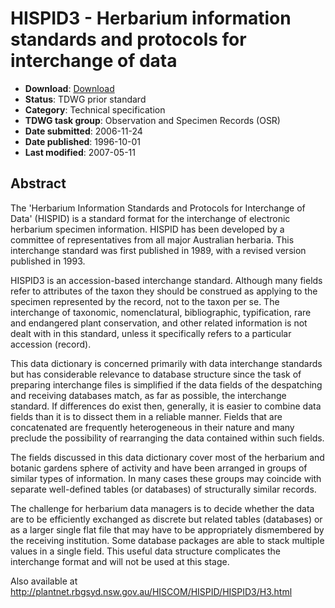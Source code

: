 # HISPID3 - Herbarium information standards and protocols for interchange of data

* **Download**: [Download](110-540-1-RV.html)
* **Status**: TDWG prior standard
* **Category**: Technical specification
* **TDWG task group**: Observation and Specimen Records (OSR)
* **Date submitted**: 2006-11-24
* **Date published**: 1996-10-01
* **Last modified**: 2007-05-11

## Abstract

The 'Herbarium Information Standards and Protocols for Interchange of Data' (HISPID) is a standard format for the interchange of electronic herbarium specimen information. HISPID has been developed by a committee of representatives from all major Australian herbaria. This interchange standard was first published in 1989, with a revised version published in 1993.

HISPID3 is an accession-based interchange standard. Although many fields refer to attributes of the taxon they should be construed as applying to the specimen represented by the record, not to the taxon per se. The interchange of taxonomic, nomenclatural, bibliographic, typification, rare and endangered plant conservation, and other related information is not dealt with in this standard, unless it specifically refers to a particular accession (record).

This data dictionary is concerned primarily with data interchange standards but has considerable relevance to database structure since the task of preparing interchange files is simplified if the data fields of the despatching and receiving databases match, as far as possible, the interchange standard. If differences do exist then, generally, it is easier to combine data fields than it is to dissect them in a reliable manner. Fields that are concatenated are frequently heterogeneous in their nature and many preclude the possibility of rearranging the data contained within such fields.

The fields discussed in this data dictionary cover most of the herbarium and botanic gardens sphere of activity and have been arranged in groups of similar types of information. In many cases these groups may coincide with separate well-defined tables (or databases) of structurally similar records.

The challenge for herbarium data managers is to decide whether the data are to be efficiently exchanged as discrete but related tables (databases) or as a larger single flat file that may have to be appropriately dismembered by the receiving institution. Some database packages are able to stack multiple values in a single field. This useful data structure complicates the interchange format and will not be used at this stage.

Also available at http://plantnet.rbgsyd.nsw.gov.au/HISCOM/HISPID/HISPID3/H3.html
